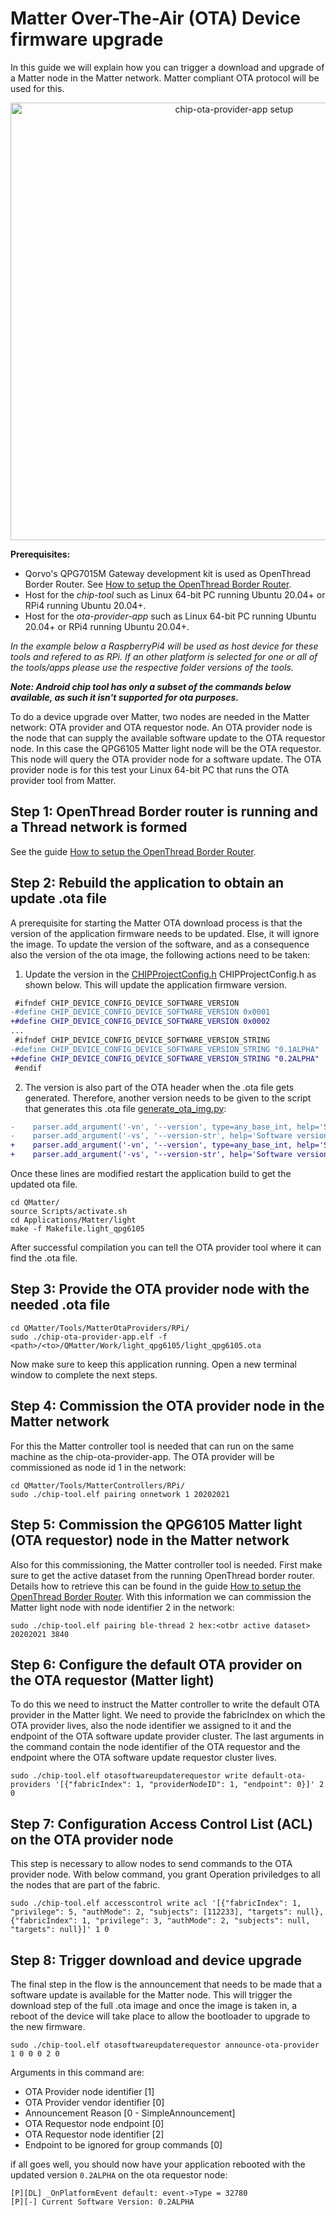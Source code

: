 # Matter Over-The-Air (OTA) Device firmware upgrade

In this guide we will explain how you can trigger a download and upgrade of a Matter node in the Matter network. Matter
compliant OTA protocol will be used for this.


<div align="center">
  <img src="../Images/chip_ota_provider_app_setup.png" alt="chip-ota-provider-app setup" width=700>
</div>

**Prerequisites:**
- Qorvo's QPG7015M Gateway development kit is used as OpenThread Border Router. See
[How to setup the OpenThread Border Router](setup_qpg7015m_ot_borderrouter.md).
- Host for the _chip-tool_ such as Linux 64-bit PC running Ubuntu 20.04+ or RPi4 running Ubuntu 20.04+.
- Host for the _ota-provider-app_ such as Linux 64-bit PC running Ubuntu 20.04+ or RPi4 running Ubuntu 20.04+.

_In the example below a RaspberryPi4 will be used as host device for these tools and refered to as RPi._
_If an other platform is selected for one or all of the tools/apps please use the respective folder versions of the tools._

**_Note: Android chip tool has only a subset of the commands below available, as such it isn't supported for ota purposes._**

To do a device upgrade over Matter, two nodes are needed in the Matter network: OTA provider and OTA requestor node.
An OTA provider node is the node that can supply the available software update to the OTA requestor node. In this case
the QPG6105 Matter light node will be the OTA requestor. This node will query the OTA provider node for a software
update. The OTA provider node is for this test your Linux 64-bit PC that runs the OTA provider tool from Matter.

## Step 1: OpenThread Border router is running and a Thread network is formed
See the guide [How to setup the OpenThread Border Router](setup_qpg7015m_ot_borderrouter.md).


## Step 2: Rebuild the application to obtain an update .ota file
A prerequisite for starting the Matter OTA download process is that the version of the application firmware needs to be updated. Else, it will ignore the image. To update the version of the software, and as a consequence also the version of the ota image, the following actions need to be taken:

1. Update the version in the [CHIPProjectConfig.h](../../Applications/Matter/light/include/CHIPProjectConfig.h) CHIPProjectConfig.h as shown below. This will update the application firmware version.

``` diff
 #ifndef CHIP_DEVICE_CONFIG_DEVICE_SOFTWARE_VERSION
-#define CHIP_DEVICE_CONFIG_DEVICE_SOFTWARE_VERSION 0x0001
+#define CHIP_DEVICE_CONFIG_DEVICE_SOFTWARE_VERSION 0x0002
...
 #ifndef CHIP_DEVICE_CONFIG_DEVICE_SOFTWARE_VERSION_STRING
-#define CHIP_DEVICE_CONFIG_DEVICE_SOFTWARE_VERSION_STRING "0.1ALPHA"
+#define CHIP_DEVICE_CONFIG_DEVICE_SOFTWARE_VERSION_STRING "0.2ALPHA"
 #endif
```
2. The version is also part of the OTA header when the .ota file gets generated. Therefore, another version needs to be given to the script that generates this .ota file [generate_ota_img.py](../../Tools/Ota/generate_ota_img.py):
``` diff
-    parser.add_argument('-vn', '--version', type=any_base_int, help='Software version (numeric)', default=1)
-    parser.add_argument('-vs', '--version-str', help='Software version (string)', default="1.0")
+    parser.add_argument('-vn', '--version', type=any_base_int, help='Software version (numeric)', default=2)
+    parser.add_argument('-vs', '--version-str', help='Software version (string)', default="2.0")
```

Once these lines are modified restart the application build to get the updated ota file.

```
cd QMatter/
source Scripts/activate.sh
cd Applications/Matter/light
make -f Makefile.light_qpg6105
```
After successful compilation you can tell the OTA provider tool where it can find the .ota file.

## Step 3: Provide the OTA provider node with the needed .ota file

```
cd QMatter/Tools/MatterOtaProviders/RPi/
sudo ./chip-ota-provider-app.elf -f <path>/<to>/QMatter/Work/light_qpg6105/light_qpg6105.ota
```

Now make sure to keep this application running. Open a new terminal window to complete the next steps.

## Step 4: Commission the OTA provider node in the Matter network
For this the Matter controller tool is needed that can run on the same machine as the chip-ota-provider-app. The OTA
provider will be commissioned as node id 1 in the network:

```
cd QMatter/Tools/MatterControllers/RPi/
sudo ./chip-tool.elf pairing onnetwork 1 20202021
```


## Step 5: Commission the QPG6105 Matter light (OTA requestor) node in the Matter network
Also for this commissioning, the Matter controller tool is needed. First make sure to get the active dataset from the
running OpenThread border router. Details how to retrieve this can be found in the guide
[How to setup the OpenThread Border Router](setup_qpg7015m_ot_borderrouter.md#step-6:-get-active-dataset-of-the-running-openthread-border-router). With this information we can commission the Matter light node with node identifier 2 in the network:

```
sudo ./chip-tool.elf pairing ble-thread 2 hex:<otbr active dataset> 20202021 3840
```

## Step 6: Configure the default OTA provider on the OTA requestor (Matter light)
To do this we need to instruct the Matter controller to write the default OTA provider in the Matter light. We need to
provide the fabricIndex on which the OTA provider lives, also the node identifier we assigned to it and the endpoint of
the OTA software update provider cluster. The last arguments in the command contain the node identifier of the OTA
requestor and the endpoint where the OTA software update requestor cluster lives.

```
sudo ./chip-tool.elf otasoftwareupdaterequestor write default-ota-providers '[{"fabricIndex": 1, "providerNodeID": 1, "endpoint": 0}]' 2 0
```

## Step 7: Configuration Access Control List (ACL) on the OTA provider node
This step is necessary to allow nodes to send commands to the OTA provider node. With below command, you grant Operation
priviledges to all the nodes that are part of the fabric.

```
sudo ./chip-tool.elf accesscontrol write acl '[{"fabricIndex": 1, "privilege": 5, "authMode": 2, "subjects": [112233], "targets": null}, {"fabricIndex": 1, "privilege": 3, "authMode": 2, "subjects": null, "targets": null}]' 1 0
```

## Step 8: Trigger download and device upgrade
The final step in the flow is the announcement that needs to be made that a software update is available for the Matter
node. This will trigger the download step of the full .ota image and once the image is taken in, a reboot of the device
will take place to allow the bootloader to upgrade to the new firmware.

```
sudo ./chip-tool.elf otasoftwareupdaterequestor announce-ota-provider 1 0 0 0 2 0
```
Arguments in this command are:
- OTA Provider node identifier [1]
- OTA Provider vendor identifier [0]
- Announcement Reason [0 - SimpleAnnouncement]
- OTA Requestor node endpoint [0]
- OTA Requestor node identifier [2]
- Endpoint to be ignored for group commands [0]

if all goes well, you should now have your application rebooted with the updated version ```0.2ALPHA``` on the ota requestor node:

```
[P][DL] _OnPlatformEvent default: event->Type = 32780
[P][-] Current Software Version: 0.2ALPHA
```
